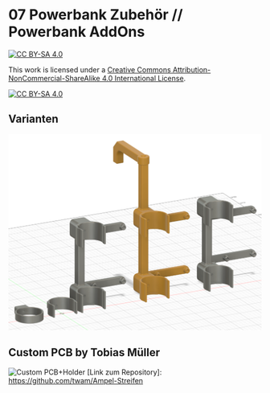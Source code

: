 # 07 Powerbank Zubehör // Powerbank AddOns

[![CC BY-SA 4.0][cc-by-sa-shield]][cc-by-sa]

This work is licensed under a [Creative Commons Attribution-NonCommercial-ShareAlike 4.0 International License][cc-by-sa].

[![CC BY-SA 4.0][cc-by-sa-image]][cc-by-sa]

[cc-by-sa]: http://creativecommons.org/licenses/by-nc-sa/4.0/
[cc-by-sa-image]: https://licensebuttons.net/l/by-nc-sa/4.0/88x31.png
[cc-by-sa-shield]: https://img.shields.io/badge/License-CC%20BY--NC--SA%204.0-lightgrey.svg

## Varianten
![Vergleich](/Images/PowerbankAddons.PNG)

## Custom PCB by Tobias Müller
![Custom PCB+Holder](/Images/Tobias_Müller.jpeg)
[Link zum Repository]: https://github.com/twam/Ampel-Streifen
